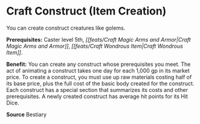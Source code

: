 ﻿---
cssclass: [feats]

---
# Craft Construct (Item Creation)

You can create construct creatures like golems.

**Prerequisites:** Caster level 5th, _[[feats/Craft Magic Arms and Armor|Craft Magic Arms and Armor]]_, _[[feats/Craft Wondrous Item|Craft Wondrous Item]]_.

**Benefit:** You can create any construct whose prerequisites you meet. The act of animating a construct takes one day for each 1,000 gp in its market price. To create a construct, you must use up raw materials costing half of its base price, plus the full cost of the basic body created for the construct. Each construct has a special section that summarizes its costs and other prerequisites. A newly created construct has average hit points for its Hit Dice.

**Source** Bestiary